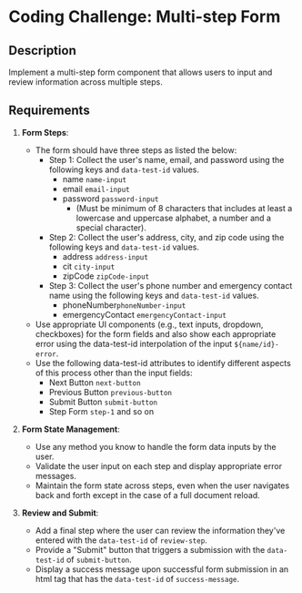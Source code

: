 # Coding Challenge: Multi-step Form

## Description

Implement a multi-step form component that allows users to input and review information across multiple steps.

## Requirements
1. **Form Steps**:
   - The form should have three steps as listed the below:
     - Step 1: Collect the user's name, email, and password using the following keys and `data-test-id` values.
       - name `name-input`
       - email `email-input`
       - password `password-input`
          - (Must be minimum of 8 characters that includes at least a lowercase and uppercase alphabet, a number and a special character).
     - Step 2: Collect the user's address, city, and zip code using the following keys and `data-test-id` values.
       - address `address-input`
       - cit `city-input`
       - zipCode `zipCode-input`
     - Step 3: Collect the user's phone number and emergency contact name using the following keys and `data-test-id` values.
       - phoneNumber`phoneNumber-input`
       - emergencyContact `emergencyContact-input`
   - Use appropriate UI components (e.g., text inputs, dropdown, checkboxes) for the form fields and also show each appropriate error using the data-test-id interpolation of the input `${name/id}-error`.
   - Use the following data-test-id attributes to identify different aspects of this process other than the input fields:
      - Next Button `next-button`
      - Previous Button `previous-button`
      - Submit Button `submit-button`
      - Step Form `step-1` and so on

2. **Form State Management**:
   - Use any method you know to handle the form data inputs by the user.
   - Validate the user input on each step and display appropriate error messages.
   - Maintain the form state across steps, even when the user navigates back and forth except in the case of a full document reload.

3. **Review and Submit**:
   - Add a final step where the user can review the information they've entered with the `data-test-id` of `review-step`.
   - Provide a "Submit" button that triggers a submission with the `data-test-id` of `submit-button`.
   - Display a success message upon successful form submission in an html tag that has the `data-test-id` of `success-message`.